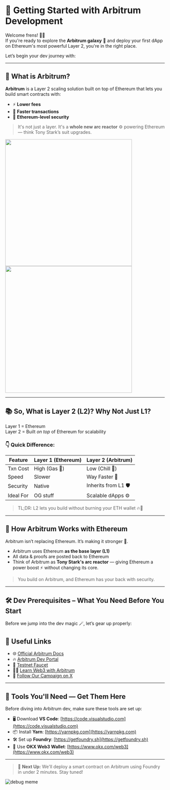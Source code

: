 # 🚀 Getting Started with Arbitrum Development

Welcome frens! 🧑‍🚀  
If you're ready to explore the **Arbitrum galaxy** 🌌 and deploy your first dApp on Ethereum's most powerful Layer 2, you're in the right place.

Let’s begin your dev journey with:

---

## 🧠 What is Arbitrum?

**Arbitrum** is a Layer 2 scaling solution built on top of Ethereum that lets you build smart contracts with:
- ⚡ **Lower fees**
- 🚀 **Faster transactions**
- 🔐 **Ethereum-level security**

> It's not just a layer. It's a **whole new arc reactor** ⚙️ powering Ethereum — think Tony Stark’s suit upgrades.

<img src="https://github.com/user-attachments/assets/f2894764-6df7-45db-aed1-28bf4dae2648" width="400"/>
<br>
<img src="https://github.com/user-attachments/assets/1d78fd76-3107-4fb0-8c4b-9c5ea4159d66" width="400"/>



---

## 📚 So, What is Layer 2 (L2)? Why Not Just L1?

Layer 1 = Ethereum  
Layer 2 = Built *on top* of Ethereum for scalability

### 👇 Quick Difference:

| Feature              | Layer 1 (Ethereum) | Layer 2 (Arbitrum) |
|----------------------|-------------------|--------------------|
| Txn Cost             | High (Gas 🤑)      | Low (Chill 🧊)      |
| Speed                | Slower            | Way Faster 🚀       |
| Security             | Native            | Inherits from L1 🛡 |
| Ideal For            | OG stuff          | Scalable dApps ⚙️  |

> TL;DR: L2 lets you build without burning your ETH wallet 🔥💸

---

## 🌉 How Arbitrum Works with Ethereum

Arbitrum isn’t replacing Ethereum. It’s making it stronger 💪.

- Arbitrum uses Ethereum **as the base layer (L1)**
- All data & proofs are posted back to Ethereum
- Think of Arbitrum as **Tony Stark's arc reactor** — giving Ethereum a power boost ⚡ without changing its core.

> You build on Arbitrum, and Ethereum has your back with security.

---

## 🛠️ Dev Prerequisites – What You Need Before You Start

Before we jump into the dev magic 🪄, let’s gear up properly:

## 🔗 Useful Links

- 🌐 [Official Arbitrum Docs](https://docs.arbitrum.io/)
- 🔥 [Arbitrum Dev Portal](https://portal.arbitrum.io/)
- 🧪 [Testnet Faucet](https://faucet.quicknode.com/arbitrum/goerli)
- 👨‍🏫 [Learn Web3 with Arbitrum](https://arbitrum.io/education/)
- 🎯 [Follow Our Campaign on X](https://twitter.com/yourcommunity)

---

## 🧰 Tools You'll Need — Get Them Here

Before diving into Arbitrum dev, make sure these tools are set up:

- 🖥️ Download **VS Code**: [https://code.visualstudio.com](https://code.visualstudio.com)
- 📦 Install **Yarn**: [https://yarnpkg.com](https://yarnpkg.com)
- 🛠️ Set up **Foundry**: [https://getfoundry.sh](https://getfoundry.sh)
- 🦊 Use **OKX Web3 Wallet**: [https://www.okx.com/web3](https://www.okx.com/web3)

---

> 📢 **Next Up:** We'll deploy a smart contract on Arbitrum using Foundry in under 2 minutes. Stay tuned!

![debug meme](https://i.pinimg.com/originals/86/d1/76/86d1767ba3ecb6af8df3e4e5dda376eb.gif)

